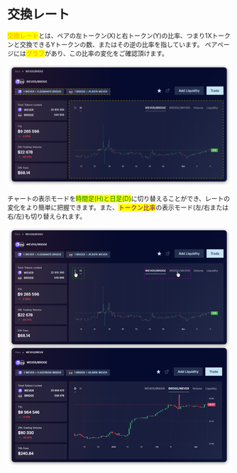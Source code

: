 # 交換レート

<mark style="color:orange;">交換レート</mark>とは、ペアの左トークン(X)と右トークン(Y)の比率、つまり1Xトークンと交換できるYトークンの数、またはその逆の比率を指しています。 ペアページには<mark style="color:orange;">グラフ</mark>があり、この比率の変化をご確認頂けます。

![](<../../../../.gitbook/assets/image (69).png>)

チャートの表示モードを<mark style="color:green;">時間足(H)と日足(D)</mark>に切り替えることができ、レートの変化をより簡単に把握できます。また、<mark style="color:purple;">トークン比率</mark>の表示モード(左/右または右/左)も切り替えられます。

![](<../../../../.gitbook/assets/image (22).png>)
